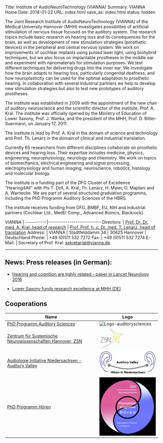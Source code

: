 Title: Institute of AudioNeuroTechnology (VIANNA)
Summary: VIANNA Home
Date: 2014-01-22
URL: index.html
save_as: index.html
status: hidden
<!-- The previous two lines make this the Homepage -->


The Joint Research Institute of AudioNeuroTechnology (VIANNA) of the Medical University Hannover (MHH) investigates possibilites of artificial stimulation of nervous tissue focused on the auditory system. The research topics include basic research on hearing loss and its consequences for the brain, as well as development of new stimulation strategies (prosthetic devices) in the peripheral and central nervous system. We work on improvements of cochlear implants using pulsed laser light, using biohybrid techniques, but we also focus on implantable prostheses in the middle ear and experiment with nanomaterials for stimulation purposes. We test different techniques for delivering drugs into the inner ear. We investigate how the brain adapts to hearing loss, particularly congenital deafness, and how neuroplasticity can be used for the optimal adaptation to prosthetic hearing. In collaboration with several industrial partners we help to develop new stimulation strategies but also to test new prototypes of auditory prostheses.

The institute was established in 2009 with the appointment of the new chair of auditory neuroscience and the scientific director of the institute, Prof. A. Kral. The institute was officially opened by the Ministry of Education of Lower Saxony, Prof. J. Wanka, and the president of the MHH, Prof. D. Bitter-Suermann, on January 17, 2011. 

The institute is lead by Prof. A. Kral in the domain of science and technology and Prof. Th. Lenarz in the domain of clinical and industrial translation. 

Currently 65 researchers from different disciplines collaborate on prosthetic devices and hearing loss. Their expertise includes medicine, physics, engineering, neurophysiology, neurology and chemistry. We work on topics of biomechanics, electrical engineering and signal processing, electrophysiology and human imaging, neuroscience, robotics, histology and molecular biology. 

The institute is a funding part of the DFG Cluster of Excellence "Hearing4All" with PIs T. Doll, A. Kral, Th. Lenarz, H. Maier, O. Majdani and A. Warnecke. We are part of several structured graduation programms, including the PhD Programm Auditory Sciences of the HBRS.

The institute receives funding from DFG, BMBF, EU, NIH and industrial partners (Cochlear Ltd., MedEl Comp., Advanced Bionics, Blackrock). 


VIANNA     |
-----------|---------------------------
Directors: | [Prof. Dr. Dr. med. A. Kral, head of research](http://www.neuroprostheses.com/)
           | [Prof. Prof. h. c. Dr. med. T. Lenarz, head of translation](http://www.mhh-hno.de)
Address:   | VIANNA
           | Stadtfelddamm 34
           | 30625 Hannover
           | Deutschland
Phone:     | +49 (0)511 532 7272
Fax:       | +49 (0)511 532 7274
E-Mail:    | Secretary of Prof. Kral: <sekretariat@vianna.de>


* * * * * * * * * * * * *

## News: Press releases (in German):


- [Hearing and cognition are tighly related - paper in Lancet Neurology 2016](https://www.mh-hannover.de/46.html?&tx_ttnews%5Btt_news%5D=4495&cHash=9372250e91868167c310b0d3a8c1a088)

- [Lower Saxony funds research excellence at MHH (DE)](https://www.mh-hannover.de/46.html?&tx_ttnews%5Btt_news%5D=4513&cHash=e49273834517320895694558489ed500)


## Cooperations

Name                                                                     | Logo
-------------------------------------------------------------------------|--------------------------------------------------------------------------------------------------------
[PhD Programm Auditory Sciences][auditorysciences]                       | ![Logo-auditorysciences](http://www.neuroprostheses.com/AuditorySciences/Main_files/2-logo%20phd%20programm%20auditory%20sciences.png)
[Zentrum für Systemische Neurowissenschaften Hannover, ZSN][ZSN]         | [![ZSN](zsn.gif)][ZSN]
[Audiologie Initiative Niedersachsen - Auditory Valley][Auditory Valley] | [![Audiologie Initiative Niedersachsen - Auditory Valley (Logo)](auditory_valley.jpg)][Auditory Valley]
[PhD Programm Hören][PhD Hearing]                                        | [![Promotionsprogramm Hören (Logo)](promotionsprogramm_hoeren_logo.jpg)][PhD Hearing]



<!-- Hier folgen nun die Definitionen der Links, die oben in der Tabelle benutzt werden. -->

[auditorysciences]: http://www.neuroprostheses.com/AuditorySciences/Main.html

[ZSN]: http://www.tiho-hannover.de/studium-lehre/promotion-und-phd-programme/phd-systems-neuroscience/

[Auditory Valley]: http://www.hoertech.de/ain/web/audiologie-initiative/index.shtml

[PhD Hearing]: http://www.phd-program-hearing.de
